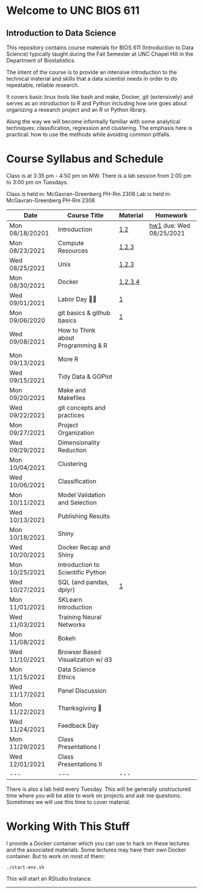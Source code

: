 Welcome to UNC BIOS 611
=======================
Introduction to Data Science
----------------------------

This repository contains course materials for BIOS 611 (Introduction
to Data Science) typically taught during the Fall Semester at UNC
Chapel Hill in the Department of Biostatistics.

The intent of the course is to provide an intensive introduction to
the technical material and skills that a data scientist needs in order
to do repeatable, reliable research.

It covers basic linux tools like bash and make, Docker, git
(extensively) and serves as an introduction to R and Python including
how one goes about organizing a research project and an R or Python
library.

Along the way we will become informally familiar with some analytical
techniques: classification, regression and clustering. The emphasis
here is practical: how to use the methods while avoiding common
pitfalls.

Course Syllabus and Schedule
============================

Class is at 3:35 pm - 4:50 pm on MW. There is a lab session from 2:00
pm to 3:00 pm on Tuesdays.

Class is held in: McGavran-Greenberg PH-Rm 2308
Lab is held in: McGavran-Greenberg PH-Rm 2308


| Date            | Course Title                       | Material                         | Homework                       |
| ---             | ---                                | ---                              | ---                            |
| Mon 08/18/20201 | Introduction                       | [1][m1],[2][m2]                  | [hw1][hw1] due: Wed 08/25/2021 |
| Mon 08/23/2021  | Compute Resources                  | [1][m3],[2][m4],[3][m5]          |                                |
| Wed 08/25/2021  | Unix                               | [1][m8],[2][m6],[3][m7]          |                                |
| Mon 08/30/2021  | Docker                             | [1][m9],[2][m4],[3][m5],[4][m10] |                                |
| Wed 09/01/2021  | Labor Day 🍞🌹                     | [1][m12]                         |                                |
| Mon 09/06/2020  | git basics & github basics         | [1][m13]                         |                                |
| Wed 09/08/2021  | How to Think about Programming & R |                                  |                                |
| Mon 09/13/2021  | More R                             |                                  |                                |
| Wed 09/15/2021  | Tidy Data & GGPlot                 |                                  |                                |
| Mon 09/20/2021  | Make and Makefiles                 |                                  |                                |
| Wed 09/22/2021  | git concepts and practices         |                                  |                                |
| Mon 09/27/2021  | Project Organization               |                                  |                                |
| Wed 09/29/2021  | Dimensionality Reduction           |                                  |                                |
| Mon 10/04/2021  | Clustering                         |                                  |                                |
| Wed 10/06/2021  | Classification                     |                                  |                                |
| Mon 10/11/2021  | Model Validation and Selection     |                                  |                                |
| Wed 10/13/2021  | Publishing Results                 |                                  |                                |
| Mon 10/18/2021  | Shiny                              |                                  |                                |
| Wed 10/20/2021  | Docker Recap and Shiny             |                                  |                                |
| Mon 10/25/2021  | Introduction to Scientific Python  |                                  |                                |
| Wed 10/27/2021  | SQL (and pandas, dplyr)            | [1][m11]                         |                                |
| Mon 11/01/2021  | SKLearn Introduction               |                                  |                                |
| Wed 11/03/2021  | Training Neural Networks           |                                  |                                |
| Mon 11/08/2021  | Bokeh                              |                                  |                                |
| Wed 11/10/2021  | Browser Based Visualization w/ d3  |                                  |                                |
| Mon 11/15/2021  | Data Science Ethics                |                                  |                                |
| Wed 11/17/2021  | Panel Discussion                   |                                  |                                |
| Mon 11/22/2021  | Thanksgiving 🦃                    |                                  |                                |
| Wed 11/24/2021  | Feedback Day                       |                                  |                                |
| Mon 11/29/2021  | Class Presentations I              |                                  |                                |
| Wed 12/01/2021  | Class Presentations II             |                                  |                                |
| ---             | ---                                | ---                              |                                |


There is also a lab held every Tuesday. This will be generally
unstructured time where you will be able to work on projects and ask
me questions. Sometimes we will use this time to cover material.

Working With This Stuff
=======================

I provide a Docker container which you can use to hack on these
lectures and the associated materials. Some lectures may have their
own Docker container. But to work on most of them:


    ./start-env.sh
    
This will start an RStudio Instance.

* * * 

[m1]:https://github.com/Vincent-Toups/datasci611/blob/main/lectures/01-course-intro-data-scientist/course-intro-data-scientist.org
[m2]:https://github.com/Vincent-Toups/datasci611/blob/main/lectures/01-course-intro-data-scientist/slides.Rpres
[m3]:https://its.unc.edu/research-computing/longleaf-cluster/
[m4]:https://docs.docker.com/docker-for-windows/install/
[m5]:https://docs.docker.com/engine/install/ubuntu/
[m6]:https://www.gnu.org/software/bash/manual/bash.html
[m7]:https://learnxinyminutes.com/docs/bash/
[m8]:https://github.com/Vincent-Toups/datasci611/tree/main/lectures/02-unix
[m9]:https://github.com/Vincent-Toups/datasci611/blob/main/lectures/03-Docker/docker.org
[m10]:https://learnxinyminutes.com/docs/docker/
[m11]:https://tomaugspurger.github.io/dplry-pandas.html
[m12]:https://en.wikipedia.org/wiki/Labor_Day
[m13]:https://git-scm.com/book/en/v2

[hw1]:https://github.com/Vincent-Toups/datasci611/blob/main/lectures/01-course-intro-data-scientist/homework.md
